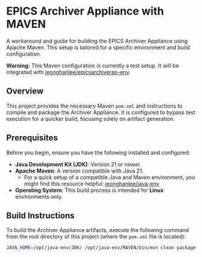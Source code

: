 # EPICS Archiver Appliance with MAVEN

A workaround and guide for building the EPICS Archiver Appliance using Apache Maven. This setup is tailored for a specific environment and build configuration.

**Warning:** This Maven configuration is currently a test setup. It will be integrated with [jeonghanlee/epicsarchiverap-env](https://github.com/jeonghanlee/epicsarchiverap-env).

## Overview

This project provides the necessary Maven `pom.xml` and instructions to compile and package the Archiver Appliance. It is configured to bypass test execution for a quicker build, focusing solely on artifact generation.

## Prerequisites

Before you begin, ensure you have the following installed and configured:

* **Java Development Kit (JDK)**: Version 21 or newer.
* **Apache Maven**: A version compatible with Java 21.
    * For a quick setup of a compatible Java and Maven environment, you might find this resource helpful: [jeonghanlee/java-env](https://github.com/jeonghanlee/java-env)
* **Operating System**: This build process is intended for **Linux** environments only.

## Build Instructions

To build the Archiver Appliance artifacts, execute the following command from the root directory of this project (where the `pom.xml` file is located):

```bash
JAVA_HOME=/opt/java-env/JDK/ /opt/java-env/MAVEN/bin/mvn clean package
```
